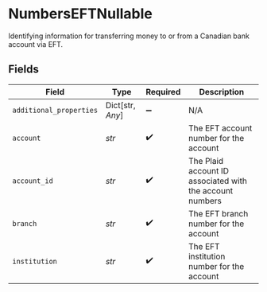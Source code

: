 # NumbersEFTNullable

Identifying information for transferring money to or from a Canadian bank account via EFT.


## Fields

| Field                                                    | Type                                                     | Required                                                 | Description                                              |
| -------------------------------------------------------- | -------------------------------------------------------- | -------------------------------------------------------- | -------------------------------------------------------- |
| `additional_properties`                                  | Dict[str, *Any*]                                         | :heavy_minus_sign:                                       | N/A                                                      |
| `account`                                                | *str*                                                    | :heavy_check_mark:                                       | The EFT account number for the account                   |
| `account_id`                                             | *str*                                                    | :heavy_check_mark:                                       | The Plaid account ID associated with the account numbers |
| `branch`                                                 | *str*                                                    | :heavy_check_mark:                                       | The EFT branch number for the account                    |
| `institution`                                            | *str*                                                    | :heavy_check_mark:                                       | The EFT institution number for the account               |